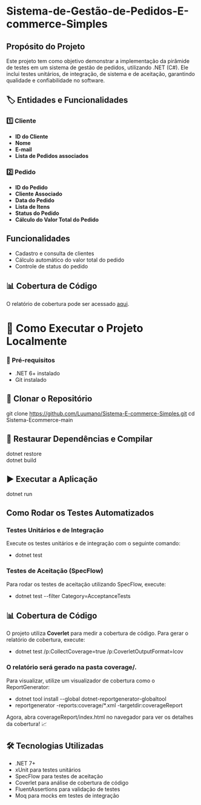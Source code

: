 # Sistema-de-Gestão-de-Pedidos-E-commerce-Simples

## Propósito do Projeto
Este projeto tem como objetivo demonstrar a implementação da pirâmide de testes em um sistema de gestão de pedidos, utilizando .NET (C#). Ele inclui testes unitários, de integração, de sistema e de aceitação, garantindo qualidade e confiabilidade no software.
## 🏷️ Entidades e Funcionalidades

### 1️⃣ Cliente  
- **ID do Cliente**  
- **Nome**  
- **E-mail**  
- **Lista de Pedidos associados**  

### 2️⃣ Pedido  
- **ID do Pedido**  
- **Cliente Associado**  
- **Data do Pedido**  
- **Lista de Itens**  
- **Status do Pedido**  
- **Cálculo do Valor Total do Pedido**  
## Funcionalidades
* Cadastro e consulta de clientes
* Cálculo automático do valor total do pedido
* Controle de status do pedido
## 📊 Cobertura de Código
O relatório de cobertura pode ser acessado [aqui](coverage/index.html).

# 🚀 Como Executar o Projeto Localmente
### 📌 Pré-requisitos  
- .NET 6+ instalado  
- Git instalado
## 🔧 Clonar o Repositório  
git clone https://github.com/Luumano/Sistema-E-commerce-Simples.git
cd Sistema-Ecommerce-main  
## 🔨 Restaurar Dependências e Compilar  
dotnet restore  
dotnet build
## ▶️ Executar a Aplicação  
dotnet run  

## Como Rodar os Testes Automatizados
### Testes Unitários e de Integração
Execute os testes unitários e de integração com o seguinte comando:
* dotnet test

### Testes de Aceitação (SpecFlow)
Para rodar os testes de aceitação utilizando SpecFlow, execute:
* dotnet test --filter Category=AcceptanceTests

## 📊 Cobertura de Código  
O projeto utiliza **Coverlet** para medir a cobertura de código. Para gerar o relatório de cobertura, execute:  
* dotnet test /p:CollectCoverage=true /p:CoverletOutputFormat=lcov

### O relatório será gerado na pasta coverage/.
Para visualizar, utilize um visualizador de cobertura como o ReportGenerator:
* dotnet tool install --global dotnet-reportgenerator-globaltool
* reportgenerator -reports:coverage/*.xml -targetdir:coverageReport

Agora, abra coverageReport/index.html no navegador para ver os detalhes da cobertura! 📈
## 🛠️ Tecnologias Utilizadas  
- .NET 7+  
- xUnit para testes unitários  
- SpecFlow para testes de aceitação  
- Coverlet para análise de cobertura de código  
- FluentAssertions para validação de testes  
- Moq para mocks em testes de integração  
